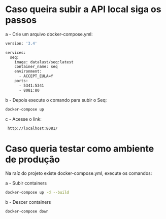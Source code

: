 # Caso queira subir a API local siga os passos

a - Crie um arquivo docker-compose.yml:

```bash
version: '3.4'

services:
  seq:
    image: datalust/seq:latest
    container_name: seq
    environment:
      - ACCEPT_EULA=Y
    ports:
      - 5341:5341
      - 8081:80
```

b - Depois execute o comando para subir o Seq:

```bash
docker-compose up
```

c - Acesse o link:

```bash
 http://localhost:8081/
```

# Caso queria testar como ambiente de produção

Na raíz do projeto existe docker-compose.yml, execute os comandos:

a - Subir containers

```bash
docker-compose up -d --build
```

b - Descer containers

```bash
docker-compose down
```
